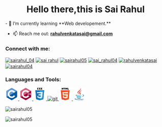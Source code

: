 <h1 align="center">Hello there,this is Sai Rahul</h1>
- 🌱 I’m currently learning **Web developement.**

- 📫 Reach me out: **rahulvenkatasai@gmail.com**

<h3 align="left">Connect with me:</h3>
<p align="left">
<a href="https://twitter.com/sairahul_04" target="blank"><img align="center" src="https://raw.githubusercontent.com/rahuldkjain/github-profile-readme-generator/master/src/images/icons/Social/twitter.svg" alt="sairahul_04" height="30" width="40" /></a>
<a href="https://linkedin.com/in/sai rahul" target="blank"><img align="center" src="https://raw.githubusercontent.com/rahuldkjain/github-profile-readme-generator/master/src/images/icons/Social/linked-in-alt.svg" alt="sai rahul" height="30" width="40" /></a>
<a href="https://fb.com/sairahul05" target="blank"><img align="center" src="https://raw.githubusercontent.com/rahuldkjain/github-profile-readme-generator/master/src/images/icons/Social/facebook.svg" alt="sairahul05" height="30" width="40" /></a>
<a href="https://instagram.com/sai_rahul04" target="blank"><img align="center" src="https://raw.githubusercontent.com/rahuldkjain/github-profile-readme-generator/master/src/images/icons/Social/instagram.svg" alt="sai_rahul04" height="30" width="40" /></a>
<a href="https://www.hackerrank.com/rahulvenkatasai" target="blank"><img align="center" src="https://raw.githubusercontent.com/rahuldkjain/github-profile-readme-generator/master/src/images/icons/Social/hackerrank.svg" alt="rahulvenkatasai" height="30" width="40" /></a>
<a href="https://codeforces.com/profile/sairahul04" target="blank"><img align="center" src="https://cdn.jsdelivr.net/npm/simple-icons@3.0.1/icons/codeforces.svg" alt="sairahul04" height="30" width="40" /></a>
</p>

<h3 align="left">Languages and Tools:</h3>
<p align="left"> <a href="https://www.cprogramming.com/" target="_blank"> <img src="https://raw.githubusercontent.com/devicons/devicon/master/icons/c/c-original.svg" alt="c" width="40" height="40"/> </a> <a href="https://www.w3schools.com/cpp/" target="_blank"> <img src="https://raw.githubusercontent.com/devicons/devicon/master/icons/cplusplus/cplusplus-original.svg" alt="cplusplus" width="40" height="40"/> </a> <a href="https://www.w3schools.com/css/" target="_blank"> <img src="https://raw.githubusercontent.com/devicons/devicon/master/icons/css3/css3-original-wordmark.svg" alt="css3" width="40" height="40"/> </a> <a href="https://git-scm.com/" target="_blank"> <img src="https://www.vectorlogo.zone/logos/git-scm/git-scm-icon.svg" alt="git" width="40" height="40"/> </a> <a href="https://www.w3.org/html/" target="_blank"> <img src="https://raw.githubusercontent.com/devicons/devicon/master/icons/html5/html5-original-wordmark.svg" alt="html5" width="40" height="40"/> </a> <a href="https://www.java.com" target="_blank"> <img src="https://raw.githubusercontent.com/devicons/devicon/master/icons/java/java-original.svg" alt="java" width="40" height="40"/> </a> </p>

<p><img align="center" src="https://github-readme-stats.vercel.app/api/top-langs?username=sairahul05&show_icons=true&locale=en&layout=compact" alt="sairahul05" /></p>

<p><img align="center" src="https://github-readme-streak-stats.herokuapp.com/?user=sairahul05&" alt="sairahul05" /></p>

